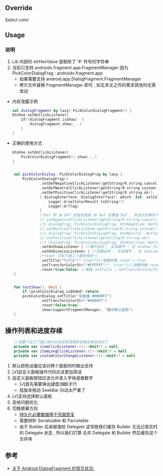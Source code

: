 ## Override

Select color

## Usage

### 说明
1. Lib 内部的 strHexValue 是剔除了 '#' 符号的字符串
2. 当前只支持 androidx.fragment.app.FragmentManager 因为  PickColorDialogFrag : androidx.fragment.app
   - 如果需要支持 android.app.DialogFragment.FragmentManager
   - 拷贝文件替换 FragmentManager 即可 , 如无本文之外的需求其他均无需改动 
- 内存泄露示例
    ```kotlin
    val dialogFragment by lazy{ PickColorDialogFragment() }
    btnOne.setOnClickListener{
        if(!dialogFragment.isShow)  {
            dialogFragment.show(...)
        }
    }
    ```
- 正确的使用方式
    ```kotlin
    btnOne.setOnClickListener{
        PickColorDialogFragment().show(...)
    }
    ```


```kotlin

    val pickColorDialog: PickColorDialogFrag by lazy {
        PickColorDialogFrag()
                .setDefNegativeClickListener(getString(R.string.cancel), null)
                .setDefNeutralClickListener(getString(R.string.custom), null)
                .setDefPositiveClickListener(getString(R.string.ok))
                { dialogInterface: DialogInterface?, which: Int, selColorResult: PickColorResult?, flag: Any? ->
                    Logger.d(selColorResult.toString())
                    Logger.d(flag)
                }
                /*Def 和 非 Def 的差别就是 非 Def 会覆盖 Def , 并且点击事件不会导致 dialog dismiss*/
                //.setNegativeClickListener(getString(R.string.cancel))
                //{ dialogFrag: PickColorDialogFrag, btnNegative: Button, flag: Any? -> /*TODO LOGIC*/}
                //.setNeutralClickListener(getString(R.string.custom))
                //{ dialogFrag: PickColorDialogFrag, btnNeutral: Button, flag: Any? -> /*TODO LOGIC*/}
                //.setPositiveClickListener(getString(R.string.ok))
                //{ dialogFrag: PickColorDialogFrag, btnPositive: Button, flag: Any? -> /*TODO LOGIC*/}
                .setOnShowListener { /*展示监听 , 实现细节 : 在 onShow 方法中调用本回调*/ }
                .setOnDismissListener { /*隐藏监听 , 实现细节 : 在 onDismiss 方法中调用本回调*/ }
                /*reset 只和下面二个属性相关*/
                .setTitle("Title"/*,true*/)//隐藏参数 reset = true
                .setTransferColorStr("#FFFFFF"/*, true*/)//隐藏参数 reset = true
                .reset(true/false) //覆盖 setTitle / setTransferColorStr 中的隐藏参数
    }


    fun testShow(): Unit {
        if (pickColorDialog.isAdded) return
        pickColorDialog.setTitle("初始值 #0000FF")
                .setTransferColorStr("#0000FF")
                .reset(false/true)
                .show(supportFragmentManager, "展示默认蓝色")
    }
```

## 操作列表和进度存续

```kotlin
    //设置了这三个接口就可以在颜色选择阶段做出某些响应了
    private var itemClickListener:(()->Unit)? = null
    private var itemLongClickListener:(()->Unit)? = null
    private var customColorChangeListener:(()->Unit)? = null
```

1. 默认颜色设置应该对两个面板同时做出支持
2. [√]自定义面板操作代码应该更加简洁
3. 自定义面板按钮应该允许录入字母或者数字
    - [√]首先需要弹出键盘(⌨)️才行
    - 低版本拖动 SeekBar 抖动太严重了
4. [√]支持选择默认面板
5. 丢帧问题优化
6. 切换屏幕方向
    - [持久化必要数据用于页面恢复](https://developer.android.com/topic/libraries/architecture/saving-states)
    - 需要辨析 Serializable 和 Parcelable
    - 由于 Builder 后来赋值给 Delegate 这导致我们缓存 Builder 无法记录实时的 Delegate 状态 ,
      所以我们打算 合并 Delegate 和 Builder 然后缓存这个合并体


## 参考
- [关于 Android DialogFragment 的常见状况: ](https://www.cnblogs.com/guanxinjing/p/12044196.html)